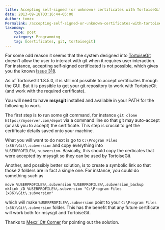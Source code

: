 ```yaml
---
title: Accepting self-signed (or unknown) certificates with TortoiseGit
date: 2013-09-18T03:16:44-05:00
Author: tomzx
Permalink: /accepting-self-signed-or-unknown-certificates-with-tortoisegit/
taxonomy:
    type: post
    category: Programming
    tag: [certificates, git, tortoisegit]
---
```


For some odd reason it seems that the system designed into [TortoiseGit][1] doesn&#8217;t allow the user to interact with git when it requires user interaction. For instance, accepting self-signed certificated is not possible, which gives you the known [Issue 318][2].

As of TortoiseGit 1.8.5.0, it is still not possible to accept certificates through the GUI. But it is possible to get your git repository to work with TortoiseGit (and work with the required certificate).

You will need to have **msysgit** installed and available in your PATH for the following to work.

The first step is to run some git command, for instance `git clone https://myserver.com/depot` via a command line so that git may auto-accept (or ask you to accept) the certificate. This step is crucial to get the certificate details saved onto your machine.

What you will want to do next is go to `C:\Program Files (x86)\Git\.subversion` and copy everything into `%USERPROFILE%\.subversion`. Basically, this should copy the certicates that were accepted by msysgit so they can be used by TortoiseGit.

Another, and possibly better solution, is to create a symbolic link so that those 2 folders are in fact a single one. For instance, you could do something such as

<pre><code class="language-bash line-numbers">move %USERPROFILE%\.subversion %USERPROFILE%\.subversion_backup
mklink /D %USERPROFILE%\.subversion "C:\Program Files (x86)\Git\.subversion"
</code></pre>

which will make `%USERPROFILE%\.subversion` point to your `C:\Program Files (x86)\Git\.subversion` folder. This has the benefit that any future certificate will work both for msysgit and TortoiseGit.

Thanks to [Mexx&#8217; C# Corner][3] for pointing out the solution.

 [1]: https://code.google.com/p/tortoisegit/
 [2]: http://code.google.com/p/tortoisegit/issues/detail?id=318
 [3]: http://blog.malook.de/2010/10/tortoisegit-as-frontend-to-https-svn.html
